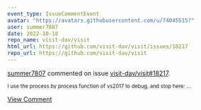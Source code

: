 ```yaml
---
event_type: IssueCommentEvent
avatar: "https://avatars.githubusercontent.com/u/74045515?"
user: summer7807
date: 2022-10-18
repo_name: visit-dav/visit
html_url: https://github.com/visit-dav/visit/issues/18217
repo_url: https://github.com/visit-dav/visit
---
```


<a href='https://github.com/summer7807' target='_blank'>summer7807</a> commented on issue <a href='https://github.com/visit-dav/visit/issues/18217' target='_blank'>visit-dav/visit#18217</a>.

<small>I use the process by process function of vs2017 to debug, and stop here:...</small>

<a href='https://github.com/visit-dav/visit/issues/18217' target='_blank'>View Comment</a>